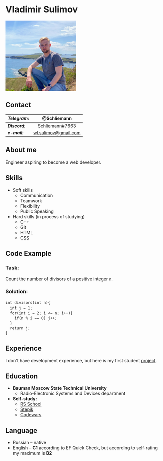 # Vladimir Sulimov
<img src="https://github.com/SgtSchliemann/rsschool-cv/blob/gh-pages/pics/profile_pic.jpg" width="225" />

##  Contact
___Telegram:___  | @Schliemann
-- | :--:
___Discord:___ | Schliemann#7663
___e-mail:___ | wl.sulimov@gmail.com 

## About me
Engineer aspiring to become a web developer.

## Skills
* Soft skills
    * Communication
    * Teamwork
    * Flexibility
    * Public Speaking
* Hard skills (in process of studying)
    * C++
    * Git
    * HTML
    * CSS

## Code Example
### Task: 
Count the number of divisors of a positive integer `n`.
### Solution: 
```
int divisors(int n){  
  int j = 1;
  for(int i = 2; i <= n; i++){
    if(n % i == 0) j++;
  }
  return j;
}
```
## Experience

I don't have development experience, but here is my first student [project](https://github.com/SgtSchliemann/rsschool-cv/ "First project"). 

## Education
* __Bauman Moscow State Technical University__
    * Radio-Electronic Systems and Devices department
* __Self-study:__
    * [RS School](https://app.rs.school/profile?githubId=sgtschliemann "RS School")    
    * [Stepik](https://stepik.org/users/52477453 "Stepik.org") 
    * [Codewars](https://www.codewars.com/users/SgtSchliemann "CodeWars")

## Language
* Russian – native
* English – __C1__ according to EF Quick Check, but according to self-rating my maximum is __B2__
